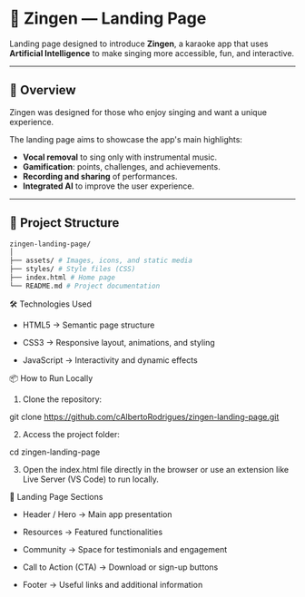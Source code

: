 # 🎤 Zingen — Landing Page

Landing page designed to introduce **Zingen**, a karaoke app that uses **Artificial Intelligence** to make singing more accessible, fun, and interactive.

---
## 🚀 Overview

Zingen was designed for those who enjoy singing and want a unique experience.

The landing page aims to showcase the app's main highlights:

- **Vocal removal** to sing only with instrumental music.
- **Gamification**: points, challenges, and achievements.
- **Recording and sharing** of performances.
- **Integrated AI** to improve the user experience.

---

## 📂 Project Structure

```bash
zingen-landing-page/
│
├── assets/ # Images, icons, and static media
├── styles/ # Style files (CSS)
├── index.html # Home page
└── README.md # Project documentation
```


🛠 Technologies Used

- HTML5 → Semantic page structure

- CSS3 → Responsive layout, animations, and styling

- JavaScript → Interactivity and dynamic effects

  

📦 How to Run Locally

1. Clone the repository:

git clone https://github.com/cAlbertoRodrigues/zingen-landing-page.git

2. Access the project folder:

cd zingen-landing-page

3. Open the index.html file directly in the browser
or use an extension like Live Server (VS Code) to run locally.



🎯 Landing Page Sections

- Header / Hero → Main app presentation

- Resources → Featured functionalities

- Community → Space for testimonials and engagement

- Call to Action (CTA) → Download or sign-up buttons

- Footer → Useful links and additional information
